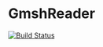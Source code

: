 # GmshReader

[![Build Status](https://github.com/thomasc791/GmshReader.jl/actions/workflows/CI.yml/badge.svg?branch=master)](https://github.com/thomasc791/GmshReader.jl/actions/workflows/CI.yml?query=branch%3Amaster)
